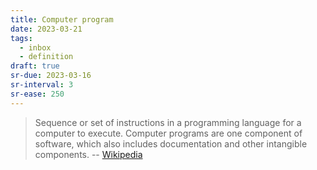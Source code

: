 ```yaml
---
title: Computer program
date: 2023-03-21
tags:
  - inbox
  - definition
draft: true
sr-due: 2023-03-16
sr-interval: 3
sr-ease: 250
---
```


> Sequence or set of instructions in a programming language for a computer to execute.
> Computer programs are one component of software, which also includes documentation and other intangible components.
> -- [Wikipedia](https://en.wikipedia.org/wiki/Computer_program)
